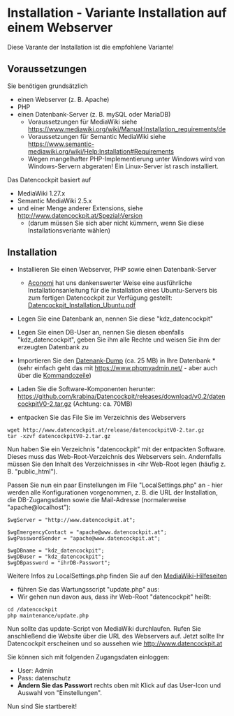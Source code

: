 # Installation - Variante Installation auf einem Webserver

Diese Varante der Installation ist die empfohlene Variante!

## Voraussetzungen
Sie benötigen grundsätzlich 
* einen Webserver (z. B. Apache)
* PHP
* einen Datenbank-Server (z. B. mySQL oder MariaDB)
  * Voraussetzungen für MediaWiki siehe https://www.mediawiki.org/wiki/Manual:Installation_requirements/de
  * Voraussetzungen für Semantic MediaWiki siehe https://www.semantic-mediawiki.org/wiki/Help:Installation#Requirements
  * Wegen mangelhafter PHP-Implementierung unter Windows wird von Windows-Servern abgeraten! Ein Linux-Server ist rasch installiert.

Das Datencockpit basiert auf
* MediaWiki 1.27.x
* Semantic MediaWiki 2.5.x 
* und einer Menge anderer Extensions, siehe http://www.datencockpit.at/Spezial:Version
  * (darum müssen Sie sich aber nicht kümmern, wenn Sie diese Installationsveriante wählen)

## Installation
* Installieren Sie einen Webserver, PHP sowie einen Datenbank-Server
  * [Aconomi](http://www.aconomi.com) hat uns dankenswerter Weise eine ausführliche Installationsanleitung für die Installation eines Ubuntu-Servers bis zum fertigen Datencockpit zur Verfügung gestellt: [Datencockpit_Installation_Ubuntu.pdf](https://github.com/krabina/Datencockpit/blob/master/webserver/Datencockpit_Installation_Ubuntu.pdf)
* Legen Sie eine Datenbank an, nennen Sie diese "kdz_datencockpit"
* Legen Sie einen DB-User an, nennen Sie diesen ebenfalls "kdz_datencockpit", geben Sie ihm alle Rechte und weisen Sie ihm der erzeugten Datenbank zu
* Importieren Sie den [Datenank-Dump](https://github.com/krabina/Datencockpit/blob/master/webserver/kdz_datencockpit.sql) (ca. 25 MB) in Ihre Datenbank 
      * (sehr einfach geht das mit https://www.phpmyadmin.net/ - aber auch über die [Kommandozeile](https://www.mediawiki.org/wiki/Manual:Restoring_a_wiki_from_backup#Import_the_database_backup))

* Laden Sie die Software-Komponenten herunter: https://github.com/krabina/Datencockpit/releases/download/v0.2/datencockpitV0-2.tar.gz (Achtung: ca. 70MB)
* entpacken Sie das File Sie im Verzeichnis des Webservers
```
wget http://www.datencockpit.at/release/datencockpitV0-2.tar.gz
tar -xzvf datencockpitV0-2.tar.gz
```

Nun haben Sie ein Verzeichnis "datencockpit" mit der entpackten Software. Dieses muss das Web-Root-Verzeichnis des Webservers sein. Andernfalls müssen Sie den Inhalt des Verzeichnisses in <ihr Web-Root legen (häufig z. B. "public_html"). 

Passen Sie nun ein paar Einstellungen im File "LocalSettings.php" an - hier werden alle Konfigurationen vorgenommen, z. B. die URL der Installation, die DB-Zugangsdaten sowie die Mail-Adresse (normalerweise "apache@localhost"):
```
$wgServer = "http://www.datencockpit.at";

$wgEmergencyContact = "apache@www.datencockpit.at";
$wgPasswordSender = "apache@www.datencockpit.at";

$wgDBname = "kdz_datencockpit";
$wgDBuser = "kdz_datencockpit";
$wgDBpassword = "ihrDB-Passwort";
```
Weitere Infos zu LocalSettings.php finden Sie auf den  [MediaWiki-Hilfeseiten](https://www.mediawiki.org/wiki/Manual:LocalSettings.php/de)

* führen Sie das Wartungsscript "update.php" aus:
* Wir gehen nun davon aus, dass ihr Web-Root "datencockpit" heißt:

```
cd /datencockpit
php maintenance/update.php
```
Nun sollte das update-Script von MediaWiki durchlaufen. Rufen Sie anschließend die Website über die URL des Webservers auf.
Jetzt sollte Ihr Datencockpit erscheinen und so aussehen wie http://www.datencockpit.at

Sie können sich mit folgenden Zugangsdaten einloggen:
* User: Admin
* Pass: datenschutz
* **Ändern Sie das Passwort** rechts oben mit Klick auf das User-Icon und Auswahl von "Einstellungen". 

Nun sind Sie startbereit!
